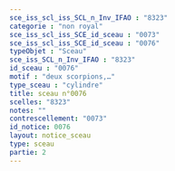 ```yaml
---
sce_iss_scl_iss_SCL_n_Inv_IFAO : "8323"
categorie : "non royal"
sce_iss_scl_iss_SCE_id_sceau : "0073"
sce_iss_scl_iss_SCE_id_sceau : "0076"
typeObjet : "Sceau"
sce_iss_SCL_n_Inv_IFAO : "8323"
id_sceau : "0076"
motif : "deux scorpions,…"
type_sceau : "cylindre"
title: sceau n°0076
scelles: "8323"
notes: ""
contrescellement: "0073"
id_notice: 0076
layout: notice_sceau
type: sceau
partie: 2
---
```

